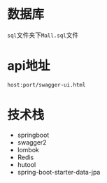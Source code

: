 # 数据库
`sql`文件夹下`Mall.sql`文件
# api地址
```bash
host:port/swagger-ui.html
```
# 技术栈
- springboot
- swagger2
- lombok
- Redis
- hutool
- spring-boot-starter-data-jpa